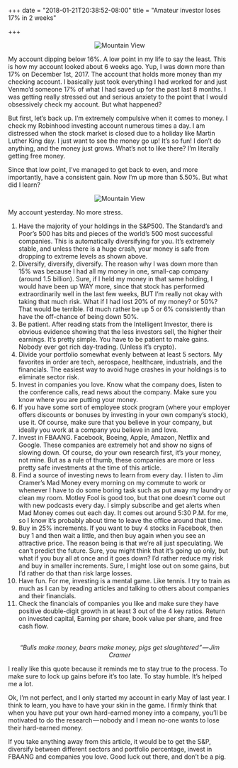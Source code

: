 +++
date = "2018-01-21T20:38:52-08:00"
title = "Amateur investor loses 17% in 2 weeks"

+++

<center><img class = "pic" src="../../img/loses.PNG" alt="Mountain View" ></center>

My account dipping below 16%. A low point in my life to say the least.
This is how my account looked about 6 weeks ago. Yup, I was down more than 17% on December 1st, 2017. The account that holds more money than my checking account. I basically just took everything I had worked for and just Venmo’d someone 17% of what I had saved up for the past last 8 months. I was getting really stressed out and serious anxiety to the point that I would obsessively check my account. But what happened?

But first, let’s back up. I’m extremely compulsive when it comes to money. I check my Robinhood investing account numerous times a day. I am distressed when the stock market is closed due to a holiday like Martin Luther King day. I just want to see the money go up! It’s so fun! I don’t do anything, and the money just grows. What’s not to like there? I’m literally getting free money.

Since that low point, I’ve managed to get back to even, and more importantly, have a consistent gain. Now I’m up more than 5.50%. But what did I learn?

<center><img class = "pic" src="../../img/gains.PNG" alt="Mountain View" ></center>

My account yesterday. No more stress.


1. Have the majority of your holdings in the S&P500. The Standard’s and Poor’s 500 has bits and pieces of the world’s 500 most successful companies. This is automatically diversifying for you. It’s extremely stable, and unless there is a huge crash, your money is safe from dropping to extreme levels as shown above.
2. Diversify, diversify, diversify. The reason why I was down more than 15% was because I had all my money in one, small-cap company (around 1.5 billion). Sure, if I held my money in that same holding, I would have been up WAY more, since that stock has performed extraordinarily well in the last few weeks, BUT I’m really not okay with taking that much risk. What if I had lost 20% of my money? or 50%? That would be terrible. I’d much rather be up 5 or 6% consistently than have the off-chance of being down 50%.
3. Be patient. After reading stats from the Intelligent Investor, there is obvious evidence showing that the less investors sell, the higher their earnings. It’s pretty simple. You have to be patient to make gains. Nobody ever got rich day-trading. (Unless it’s crypto).
4. Divide your portfolio somewhat evenly between at least 5 sectors. My favorites in order are tech, aerospace, healthcare, industrials, and the financials. The easiest way to avoid huge crashes in your holdings is to eliminate sector risk.
5. Invest in companies you love. Know what the company does, listen to the conference calls, read news about the company. Make sure you know where you are putting your money.
6. If you have some sort of employee stock program (where your employer offers discounts or bonuses by investing in your own company’s stock), use it. Of course, make sure that you believe in your company, but ideally you work at a company you believe in and love.
7. Invest in FBAANG. Facebook, Boeing, Apple, Amazon, Netflix and Google. These companies are extremely hot and show no signs of slowing down. Of course, do your own research first, it’s your money, not mine. But as a rule of thumb, these companies are more or less pretty safe investments at the time of this article.
8. Find a source of investing news to learn from every day. I listen to Jim Cramer’s Mad Money every morning on my commute to work or whenever I have to do some boring task such as put away my laundry or clean my room. Motley Fool is good too, but that one doesn’t come out with new podcasts every day. I simply subscribe and get alerts when Mad Money comes out each day. It comes out around 5:30 P.M. for me, so I know it’s probably about time to leave the office around that time.
9. Buy in 25% increments. If you want to buy 4 stocks in Facebook, then buy 1 and then wait a little, and then buy again when you see an attractive price. The reason being is that we’re all just speculating. We can’t predict the future. Sure, you might think that it’s going up only, but what if you buy all at once and it goes down? I’d rather reduce my risk and buy in smaller increments. Sure, I might lose out on some gains, but I’d rather do that than risk large losses.
10. Have fun. For me, investing is a mental game. Like tennis. I try to train as much as I can by reading articles and talking to others about companies and their financials.
11. Check the financials of companies you like and make sure they have positive double-digit growth in at least 3 out of the 4 key ratios. Return on invested capital, Earning per share, book value per share, and free cash flow.<br>


<center><i><br>“Bulls make money, bears make money, pigs get slaughtered” — Jim Cramer </i> </center>


I really like this quote because it reminds me to stay true to the process. To make sure to lock up gains before it’s too late. To stay humble. It’s helped me a lot.

Ok, I’m not perfect, and I only started my account in early May of last year. I think to learn, you have to have your skin in the game. I firmly think that when you have put your own hard-earned money into a company, you’ll be motivated to do the research — nobody and I mean no-one wants to lose their hard-earned money.

If you take anything away from this article, it would be to get the S&P, diversify between different sectors and portfolio percentage, invest in FBAANG and companies you love. Good luck out there, and don’t be a pig.



